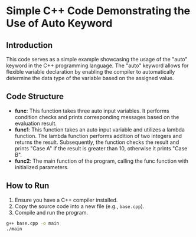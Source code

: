 
# Simple C++ Code Demonstrating the Use of Auto Keyword

## Introduction
This code serves as a simple example showcasing the usage of the "auto" keyword in the C++ programming language. The "auto" keyword allows for flexible variable declaration by enabling the compiler to automatically determine the data type of the variable based on the assigned value.

## Code Structure
- **func**: This function takes three auto input variables. It performs condition checks and prints corresponding messages based on the evaluation result.
- **func1**: This function takes an auto input variable and utilizes a lambda function. The lambda function performs addition of two integers and returns the result. Subsequently, the function checks the result and prints "Case A" if the result is greater than 10, otherwise it prints "Case B".
- **func2**: The main function of the program, calling the func function with initialized parameters.

## How to Run
1. Ensure you have a C++ compiler installed.
2. Copy the source code into a new file (e.g., `base.cpp`).
3. Compile and run the program.

```bash
g++ base.cpp -o main
./main
